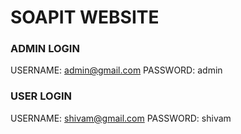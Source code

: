 # SOAPIT WEBSITE

### ADMIN LOGIN

USERNAME: admin@gmail.com
PASSWORD: admin

### USER LOGIN

USERNAME: shivam@gmail.com
PASSWORD: shivam
